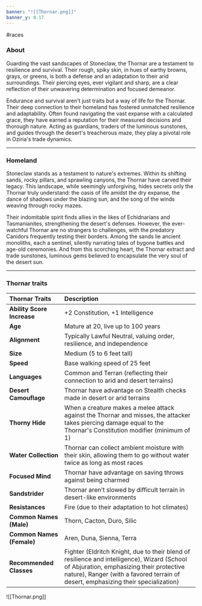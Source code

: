 ```yaml
---
banner: "![[Thornar.png]]"
banner_y: 0.17
---
```

#races

### About

Guarding the vast sandscapes of Stoneclaw, the Thornar are a testament to resilience and survival. Their rough, spiky skin, in hues of earthy browns, grays, or greens, is both a defense and an adaptation to their arid surroundings. Their piercing eyes, ever vigilant and sharp, are a clear reflection of their unwavering determination and focused demeanor.

Endurance and survival aren't just traits but a way of life for the Thornar. Their deep connection to their homeland has fostered unmatched resilience and adaptability. Often found navigating the vast expanse with a calculated grace, they have earned a reputation for their measured decisions and thorough nature. Acting as guardians, traders of the luminous sunstones, and guides through the desert's treacherous maze, they play a pivotal role in Oziria's trade dynamics.

-----
### Homeland

Stoneclaw stands as a testament to nature's extremes. Within its shifting sands, rocky pillars, and sprawling canyons, the Thornar have carved their legacy. This landscape, while seemingly unforgiving, hides secrets only the Thornar truly understand: the oasis of life amidst the dry expanse, the dance of shadows under the blazing sun, and the song of the winds weaving through rocky mazes.

Their indomitable spirit finds allies in the likes of Echidnarians and Tasmanianites, strengthening the desert's defenses. However, the ever-watchful Thornar are no strangers to challenges, with the predatory Canidors frequently testing their borders. Among the sands lie ancient monoliths, each a sentinel, silently narrating tales of bygone battles and age-old ceremonies. And from this scorching heart, the Thornar extract and trade sunstones, luminous gems believed to encapsulate the very soul of the desert sun.

-----
### Thornar traits

| **Thornar Traits** | **Description** |
|:-------------------|:------------------|
| **Ability Score Increase** | +2 Constitution, +1 Intelligence |
| **Age** | Mature at 20, live up to 100 years |
| **Alignment** | Typically Lawful Neutral, valuing order, resilience, and independence |
| **Size** | Medium (5 to 6 feet tall) |
| **Speed** | Base walking speed of 25 feet |
| **Languages** | Common and Terran (reflecting their connection to arid and desert terrains) |
| **Desert Camouflage** | Thornar have advantage on Stealth checks made in desert or arid terrains |
| **Thorny Hide** | When a creature makes a melee attack against the Thornar and misses, the attacker takes piercing damage equal to the Thornar's Constitution modifier (minimum of 1) |
| **Water Collection** | Thornar can collect ambient moisture with their skin, allowing them to go without water twice as long as most races |
| **Focused Mind** | Thornar have advantage on saving throws against being charmed |
| **Sandstrider** | Thornar aren’t slowed by difficult terrain in desert-like environments |
| **Resistances** | Fire (due to their adaptation to hot climates) |
| **Common Names (Male)** | Thorn, Cacton, Duro, Silic |
| **Common Names (Female)** | Aren, Duna, Sienna, Terra |
| **Recommended Classes** | Fighter (Eldritch Knight, due to their blend of resilience and intelligence), Wizard (School of Abjuration, emphasizing their protective nature), Ranger (with a favored terrain of desert, emphasizing their specialization) |

![[Thornar.png]]